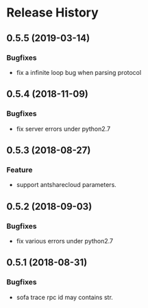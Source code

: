 # Release History
## 0.5.5 (2019-03-14)
### Bugfixes
 - fix a infinite loop bug when parsing protocol

## 0.5.4 (2018-11-09)
### Bugfixes
 - fix server errors under python2.7

## 0.5.3 (2018-08-27)
### Feature
 - support antsharecloud parameters.

## 0.5.2 (2018-09-03)
### Bugfixes
 - fix various errors under python2.7

## 0.5.1 (2018-08-31)
### Bugfixes
 - sofa trace rpc id may contains str.

